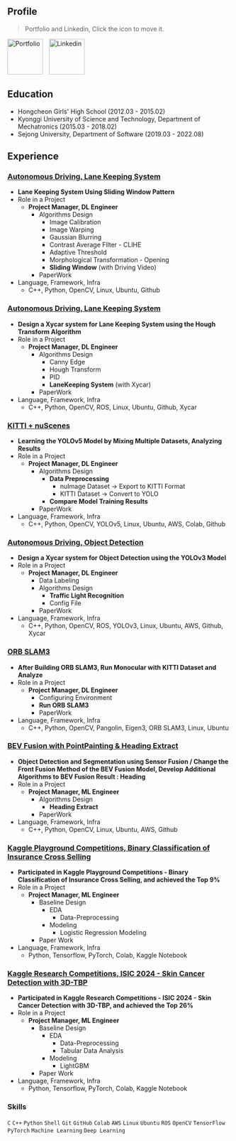 ## Profile
> Portfolio and Linkedin, Click the icon to move it.

<a href="https://www.notion.so/i-am-jen/J-s-Portfolio-0e818bc5e9904f428b1d222e8dbee99a" style="margin-right: 10px;">
  <img src="https://github.com/user-attachments/assets/baaa10f4-56b7-4b1d-8740-ec61aa433e13" width="80" height="80" alt="Portfolio"></a>
<a href="https://www.linkedin.com/in/0x4a/">
    <img src="https://github.com/user-attachments/assets/331dacae-19b9-4514-86bd-411a5b235d58" width="80" height="80" alt="Linkedin"></a>


## Education

- Hongcheon Girls' High School (2012.03 - 2015.02) <br>
- Kyonggi University of Science and Technology, Department of Mechatronics (2015.03 - 2018.02) <br>
- Sejong University, Department of Software (2019.03 - 2022.08)


## Experience

### [Autonomous Driving, Lane Keeping System](https://www.notion.so/Lane-Keeping-System-Online-85248b2069b049159c92788a1746529c?pvs=21)

- **Lane Keeping System Using Sliding Window Pattern**
- Role in a Project
  - **Project Manager, DL Engineer**
    - Algorithms Design
      - Image Calibration
      - Image Warping
      - Gaussian Blurring
      - Contrast Average Filter - CLIHE
      - Adaptive Threshold
      - Morphological Transformation - Opening
      - **Sliding Window** (with Driving Video)
    - PaperWork
- Language, Framework, Infra
    - C++, Python, OpenCV, Linux, Ubuntu, Github

### [Autonomous Driving, Lane Keeping System](https://www.notion.so/Lane-Keeping-System-Offline-Xycar-b395e5a9a12b4458b6e1705aa91a4116?pvs=21)

- **Design a Xycar system for Lane Keeping System using the Hough Transform Algorithm**
- Role in a Project
  - **Project Manager, DL Engineer**
    - Algorithms Design
      - Canny Edge
      - Hough Transform
      - PID
      - **LaneKeeping System** (with Xycar)
    - PaperWork
- Language, Framework, Infra
    - C++, Python, OpenCV, ROS, Linux, Ubuntu, Github, Xycar

### [KITTI + nuScenes](https://www.notion.so/KITTI-nuScenes-e3b5c4c9ea6f4fc294e3d41a2f75380d?pvs=21)

- **Learning the YOLOv5 Model by Mixing Multiple Datasets, Analyzing Results**
- Role in a Project
  - **Project Manager, DL Engineer**
    - Algorithms Design
      - **Data Preprocessing**
        - nuImage Dataset → Export to KITTI Format
        - KITTI Dataset → Convert to YOLO
      - **Compare Model Training Results**
    - PaperWork
- Language, Framework, Infra
    - C++, Python, OpenCV, YOLOv5, Linux, Ubuntu, AWS, Colab, Github

### [Autonomous Driving, Object Detection](https://www.notion.so/Object-Detection-Driving-8e6952e4ae7f4e89ba63f8db68139014?pvs=21)

- **Design a Xycar system for Object Detection using the YOLOv3 Model**
- Role in a Project
  - **Project Manager, DL Engineer**
    - Data Labeling
    - Algorithms Design
      - **Traffic Light Recognition**
      - Config File
    - PaperWork
- Language, Framework, Infra
    - C++, Python, OpenCV, ROS, YOLOv3, Linux, Ubuntu, AWS, Github, Xycar

### [ORB SLAM3](https://www.notion.so/ORB-SLAM3-d2d8d426aae84e448c410cfdbd4ed169?pvs=21)

- **After Building ORB SLAM3, Run Monocular with KITTI Dataset and Analyze**
- Role in a Project
  - **Project Manager, DL Engineer**
    - Configuring Environment
    - **Run ORB SLAM3**
    - PaperWork
- Language, Framework, Infra
    - C++, Python, OpenCV, Pangolin, Eigen3, ORB SLAM3, Linux, Ubuntu

### [BEV Fusion with PointPainting & Heading Extract](https://www.notion.so/BEV-Fusion-with-PointPainting-Heading-Extract-b3b0f04b4cc04e64956f6af3e98fd003?pvs=21)

- **Object Detection and Segmentation using Sensor Fusion / Change the Front Fusion Method of the BEV Fusion Model, Develop Additional Algorithms to BEV Fusion Result : Heading**
- Role in a Project
  - **Project Manager, ML Engineer**
    - Algorithms Design
      - **Heading Extract**
    - PaperWork
- Language, Framework, Infra
    - C++, Python, OpenCV, Linux, Ubuntu, AWS, Github
 
### [Kaggle Playground Competitions, Binary Classification of Insurance Cross Selling](https://www.notion.so/Binary-Classification-of-Insurance-Cross-Selling-caf0beabac5b4ed08826c5570dc92f66?pvs=21)

- **Participated in Kaggle Playground Competitions - Binary Classification of Insurance Cross Selling, and achieved the Top 9%**
- Role in a Project
  - **Project Manager, ML Engineer**
    - Baseline Design
      - EDA
        - Data-Preprocessing
      - Modeling
        - Logistic Regression Modeling
    - Paper Work
- Language, Framework, Infra
    - Python, Tensorflow, PyTorch, Colab, Kaggle Notebook
 
### [Kaggle Research Competitions, ISIC 2024 - Skin Cancer Detection with 3D-TBP](https://www.notion.so/i-am-jen/ISIC-2024-Skin-Cancer-Detection-with-3D-TBP-6408d173b42e4c6a8395b99ffd44ff0e)

- **Participated in Kaggle Research Competitions - ISIC 2024 - Skin Cancer Detection with 3D-TBP, and achieved the Top 26%**
- Role in a Project
  - **Project Manager, ML Engineer**
    - Baseline Design
      - EDA
        - Data-Preprocessing
        - Tabular Data Analysis
      - Modeling
        - LightGBM
    - Paper Work
- Language, Framework, Infra
    - Python, Tensorflow, PyTorch, Colab, Kaggle Notebook

### Skills

`C` `C++` `Python` `Shell` 
`Git` `GitHub` `Colab` `AWS` 
`Linux` `Ubuntu` `ROS` 
`OpenCV` 
`TensorFlow` `PyTorch` `Machine Learning` `Deep Learning`
